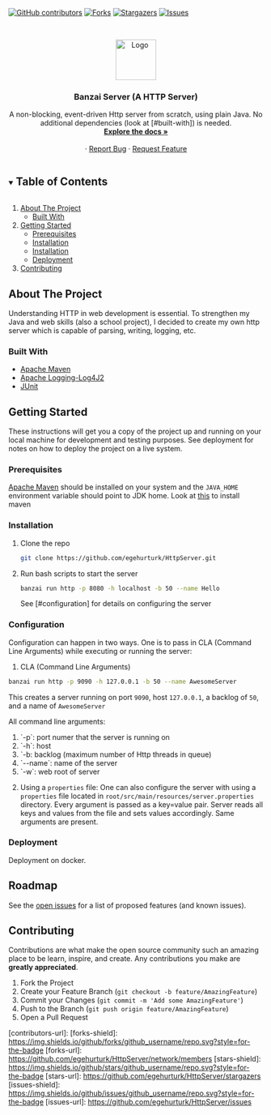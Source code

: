 <!--
*** Thanks for checking out the Best-README-Template. If you have a suggestion
*** that would make this better, please fork the repo and create a pull request
*** or simply open an issue with the tag "enhancement".
*** Thanks again! Now go create something AMAZING! :D
***
***
***
*** To avoid retyping too much info. Do a search and replace for the following:
*** github_username, repo_name, twitter_handle, email, project_title, project_description
-->



<!-- PROJECT SHIELDS -->
<!--
*** I'm using markdown "reference style" links for readability.
*** Reference links are enclosed in brackets [ ] instead of parentheses ( ).
*** See the bottom of this document for the declaration of the reference variables
*** for contributors-url, forks-url, etc. This is an optional, concise syntax you may use.
*** https://www.markdownguide.org/basic-syntax/#reference-style-links
-->
[![GitHub contributors](https://img.shields.io/github/contributors/Naereen/StrapDown.js.svg)](https://GitHub.com/egehurturk/HttpServer/graphs/contributors/)
[![Forks](https://img.shields.io/github/forks/Naereen/StrapDown.js.svg?style=social&label=Fork&maxAge=2592000)](https://GitHub.com/Naereen/StrapDown.js/network/)
[![Stargazers](https://img.shields.io/github/stars/Naereen/StrapDown.js.svg?style=social&label=Star&maxAge=2592000)](https://GitHub.com/egehurturk/HttpServer/stargazers/)
[![Issues](https://img.shields.io/github/issues/Naereen/StrapDown.js.svg)](https://GitHub.com/egehurturk/HttpServer/issues/)



<!-- PROJECT LOGO -->
<br />
<p align="center">
  <a href="https://github.com/github_username/repo_name">
    <img src="images/logo.png" alt="Logo" width="80" height="80">
  </a>

  <h3 align="center">Banzai Server (A HTTP Server)</h3>

  <p align="center">
    A non-blocking, event-driven Http server from scratch, using plain Java. No additional dependencies (look at [#built-with]) is needed. 
    <br />
    <a href="https://github.com/egehurturk/HttpServer"><strong>Explore the docs »</strong></a>
    <br />
    <br />
    ·
    <a href="https://github.com/egehurturk/HttpServer/issues">Report Bug</a>
    ·
    <a href="https://github.com/egehurturk/HttpServer/issues">Request Feature</a>
  </p>
</p>



<!-- TABLE OF CONTENTS -->
<details open="open">
  <summary><h2 style="display: inline-block">Table of Contents</h2></summary>
  <ol>
    <li>
      <a href="#about-the-project">About The Project</a>
      <ul>
        <li><a href="#built-with">Built With</a></li>
      </ul>
    </li>
    <li>
      <a href="#getting-started">Getting Started</a>
      <ul>
        <li><a href="#prerequisites">Prerequisites</a></li>
        <li><a href="#installation">Installation</a></li>
        <li><a href="#configuration">Installation</a></li>
        <li><a href="#deployment">Deployment</a></li>
      </ul>
    </li>
    <li><a href="#contributing">Contributing</a></li>
  </ol>
</details>



<!-- ABOUT THE PROJECT -->
## About The Project
Understanding HTTP in web development is essential. To strengthen my Java and web skills (also a school project), I decided to create my own http server
which is capable of parsing, writing, logging, etc. 

### Built With

* [Apache Maven](https://github.com/apache/maven)
* [Apache Logging-Log4J2](https://github.com/apache/logging-log4j2)
* [JUnit](https://github.com/junit-team/junit4)


<!-- GETTING STARTED -->
## Getting Started


These instructions will get you a copy of the project up and running on your local machine for development and testing purposes. See deployment for notes on how to deploy the project on a live system.


### Prerequisites

[Apache Maven](https://github.com/apache/maven) should be installed on your system and the `JAVA_HOME` environment variable should point to JDK home. Look at [this](https://maven.apache.org/install.html) to install maven


### Installation

1. Clone the repo
   ```sh
   git clone https://github.com/egehurturk/HttpServer.git
   ```
2. Run bash scripts to start the server
   ```sh
   banzai run http -p 8080 -h localhost -b 50 --name Hello 
   ```
   See [#configuration] for details on configuring the server
   
### Configuration
Configuration can happen in two ways. One is to pass in CLA (Command Line Arguments) while executing or running the server:

1. CLA (Command Line Arguments)
  ```sh
  banzai run http -p 9090 -h 127.0.0.1 -b 50 --name AwesomeServer
  ```
  This creates a server running on port `9090`, host `127.0.0.1`, a backlog of `50`, and a name of `AwesomeServer`
  
  All command line arguments:
  <ol>
    <li>`-p`: port numer that the server is running on</li>
    <li>`-h`: host</li>
    <li>`-b: backlog (maximum number of Http threads in queue)</li>
    <li>`--name`: name of the server</li>
    <li>`-w`: web root of server</li>
  </ol>
  
2. Using a `properties` file:
  One can also configure the server with using a `properties` file located in `root/src/main/resources/server.properties` directory. Every
  argument is passed as a key=value pair. Server reads all keys and values from the file and sets values accordingly. Same arguments are present.

### Deployment
Deployment on docker. 

<!-- ROADMAP -->
## Roadmap

See the [open issues](https://github.com/egehurturk/HttpServer/issues) for a list of proposed features (and known issues).



<!-- CONTRIBUTING -->
## Contributing

Contributions are what make the open source community such an amazing place to be learn, inspire, and create. Any contributions you make are **greatly appreciated**.

1. Fork the Project
2. Create your Feature Branch (`git checkout -b feature/AmazingFeature`)
3. Commit your Changes (`git commit -m 'Add some AmazingFeature'`)
4. Push to the Branch (`git push origin feature/AmazingFeature`)
5. Open a Pull Request




<!-- MARKDOWN LINKS & IMAGES -->
<!-- https://www.markdownguide.org/basic-syntax/#reference-style-links -->
[contributors-shield]: https://img.shields.io/github/contributors/github_username/repo.svg?style=for-the-badge
[contributors-url]:
[forks-shield]: https://img.shields.io/github/forks/github_username/repo.svg?style=for-the-badge
[forks-url]: https://github.com/egehurturk/HttpServer/network/members
[stars-shield]: https://img.shields.io/github/stars/github_username/repo.svg?style=for-the-badge
[stars-url]: https://github.com/egehurturk/HttpServer/stargazers
[issues-shield]: https://img.shields.io/github/issues/github_username/repo.svg?style=for-the-badge
[issues-url]: https://github.com/egehurturk/HttpServer/issues



